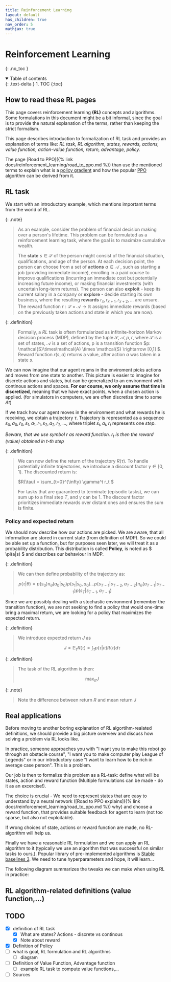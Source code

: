 ```yaml
---
title: Reinforcement Learning
layout: default
has_children: true
nav_order: 5
mathjax: true
---
```


# Reinforcement Learning

{: .no_toc }

<details open markdown="block">
  <summary>
    Table of contents
  </summary>
  {: .text-delta }
1. TOC
{:toc}
</details>

## How to read these RL pages

This page covers reinforcement learning **(RL)** concepts and algorithms. Some formulations in this document might be a bit informal, since the goal is to provide the natural explanation of the terms, rather than keeping the strict formalism.

This page describes introduction to formalization of RL task and provides an explanation of terms like: *RL task, RL algorithm, states, rewards, actions, value function, action-value function, return, advantage, policy.*

The page [Road to PPO]({% link docs/reinforcement_learning/road_to_ppo.md %}) than use the mentioned terms to explain what is a [policy gradient](https://en.wikipedia.org/wiki/Policy_gradient_method) and how the popular [PPO](https://en.wikipedia.org/wiki/Proximal_policy_optimization) algorithm can be derived from it.

## RL task

We start with an introductory example, which mentions important terms from the world of RL.

{: .note}

> As an example, consider the problem of financial decision making over a person's lifetime.
> This problem can be formulated as a reinforcement learning task, where the goal is to maximize cumulative wealth.
>
> The **state** $s\in\mathcal{S}$ of the person might consist of the financial situation, qualifications, and age of the person.
> At each decision point, the person can choose from a set of **actions** $a\in\mathcal{A}$ , such as starting a job (providing immediate income), enrolling in a paid course to improve qualifications (incurring an immediate cost but potentially increasing future income), or making financial investments (with uncertain long-term returns).
> The person can also **exploit** - keep its current salary in a company or **explore** - decide starting its own business, where the resulting **rewards** $r_x,r_{x+1},r_{x+2}, ...$ are unsure.
> The reward function $r: \mathcal{S}\times\mathcal{A} \rightarrow \mathbb{R}$ assigns immediate rewards (based on the previously taken actions and state in which you are now).

{: .definition}

> Formally, a _RL_ task is oftem formularized as infitnite-horizon Markov decision process (MDP), defined by the tuple $\mathcal{S},\mathcal{A},p,r$, where $\mathcal{S}$ is a set of states, $\mathcal{A}$ is a set of actions, p is a transition function $p: \mathcal{S}\times\mathcal{A} \times \mathcal{S} \rightarrow [0,1] $. Reward function $r(s,a)$  returns a value, after action $a$ was taken in a state $s$.

We can now imagine that our agent roams in the enviroment picks actions and moves from one state to another. This picture is easier to imagine for discrete actions and states, but can be generalized to an environment with continous actions and spaces. **For our course, we only assume that time is discretized**,
 meaning that we have exact points, when a chosen action is applied. (for simulators in computers, we are often discretize time to some $\Delta t$)

If we track how our agent moves in the environment and what rewards he is receiving, we obtain a trajectory $\tau$. Trajectory is represented as a sequence $s_0,a_0,r_0,s_1,a_1,r_1,s_2,a_2,r_2,...$, where triplet $s_t,a_t,r_t$ represents one *step*.

 *Beware, that we use symbol $r$ as reward function. $r_t$ is then the reward (value) obtained in t-th step*

{: .definition}
> We can now define the return of the trajectory $R(\tau)$. To handle potentially infinite trajectories, we introduce a discount factor $\gamma \in [0, 1)$. The discounted return is:
>
> $R(\tau) = \sum_{t=0}^{\infty} \gamma^t r_t $
>
> For tasks that are guaranteed to terminate (episodic tasks), we can sum up to a final step $T$, and $\gamma$ can be 1. The discount factor prioritizes immediate rewards over distant ones and ensures the sum is finite.

### Policy and expected return

We should now describe how our actions are picked. We are aware, that all information are stored in current state (from definition of MDP). So we could be able set up a function, but for purposes seen later, we will treat it as a probability distribution. This distribution is called **Policy**, is noted as
$ \pi(a|s) $ and describes our behaviour in MDP.

{: .definition}

> We can then define probability of the trajectory as:
>
> $$
> p(\tau | \theta) = p(s_0)\pi_\theta(a_0 | s_0)p(s_1 | s_0, a_0) ... p(s_{T-1} | s_{T-2}, a_{T-2})\pi_\theta(a_{T-1} | s_{T-1})p(s_{T}|s_{T-1}, a_{T-1})
> $$

Since we are possibly dealing with a stochastic environment (remember the transition function), we are not seeking to find a policy that would one-time bring a maximal return, we are looking for a policy that maximizes the expected return.

{: .definition}
> We introduce expected return $J$ as
>
> $$J = \mathbb{E}_\tau R(\tau) = \int_\tau p(\tau | \pi) R(\tau)  d\tau$$

{: .definition}
>The task of the RL algorithm is then:
>
> $$
> \max_\pi J
> $$

{: .note}
> Note the difference between return $R$ and mean return $J$

## Real applications  

Before moving to another boring explanation of RL algortihm-realated definitions, we should provide a big picture overview and discuss how solving a problem via RL looks like.

In practice, someone approaches you with "I want you to make this robot go through an obstacle course", "I want you to make computer play League of Legends" or in our introductory case "I want to learn how to be rich in average case person". This is a problem.

Our job is then to formalize this problem as a RL-task: define what will be states, action and reward function (Multiple formulations can be made - do it as an excercise!).

The choice is crucial - We need to represent states that are easy to understand by a neural network ([Road to PPO explains]({% link docs/reinforcement_learning/road_to_ppo.md %}) why) and choose a reward function, that provides suitable feedback for agent to learn (not too sparse, but also not exploitable).

If wrong choices of state, actions or reward function are made, no RL-algorithm will help us.

Finally we have a reasonable RL formulation and we can apply an RL algorithm to it (typically we use an algorithm that was successful on similar tasks to ours,). Popular library of pre-implemented algorithms is [Stable baselines 3](https://stable-baselines3.readthedocs.io/en/master/).
 We need to tune hyperparameters and hope, it will learn...

The following diagram summarizes the tweaks we can make when using RL in practice:

## RL algorithm-related definitions (value function,...)

## TODO

- [x] definition of RL task
  - [x] What are states? Actions - discrete vs continous
  - [x] Note about reward
- [x] Definition of Policy
- [ ] what is goal, RL formulation and RL algorithms
  - [ ] diagram
- [ ] Definition of Value Function, Advantage function
  - [ ] example RL task to compute value functions,...
- [ ] Sources
